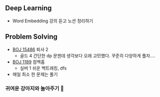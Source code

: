 ## Deep Learning

- Word Embedding 강의 듣고 노션 정리하기

## Problem Solving

- <a href="https://www.acmicpc.net/source/61565887" target="_blank">BOJ 15486</a> 퇴사 2
    - 골드 4 간단한 dp 문젠데 생각보다 오래 고민했다. 꾸준히 다양하게 풀자….
- <a href="https://www.acmicpc.net/source/61584287" target="_blank">BOJ 1189</a> 컴백홈
    - 실버 1 쉬운 백트래킹, dfs
- 매일 최소 한 문제는 풀기 

### 귀여운 강아지와 놀아주기 🐶
